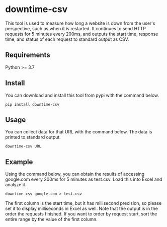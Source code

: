 # downtime-csv

This tool is used to measure how long a website is down from the user's perspective, such as when it is restarted. It continues to send HTTP requests for 5 minutes every 200ms, and outputs the start time, response time, and status of each request to standard output as CSV.

## Requirements

Python >= 3.7 

## Install

You can download and install this tool from pypi with the command below.

```shell
pip install downtime-csv
```

## Usage

You can collect data for that URL with the command below. The data is printed to standard output.

```
downtime-csv URL
```

## Example

Using the command below, you can obtain the results of accessing google.com every 200ms for 5 minutes as test.csv. Load this into Excel and analyze it.

```shell
downtime-csv google.com > test.csv
```

The first column is the start time, but it has millisecond precision, so please set it to display milliseconds in Excel as well.
Note that the output is in the order the requests finished. If you want to order by request start, sort the entire range by the value of the first column.
